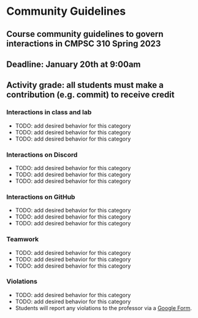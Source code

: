 # Community Guidelines

## Course community guidelines to govern interactions in CMPSC 310 Spring 2023

## Deadline: January 20th at 9:00am

## Activity grade: all students must make a contribution (e.g. commit) to receive credit

### Interactions in class and lab

- TODO: add desired behavior for this category
- TODO: add desired behavior for this category
- TODO: add desired behavior for this category

### Interactions on Discord

- TODO: add desired behavior for this category
- TODO: add desired behavior for this category
- TODO: add desired behavior for this category

### Interactions on GitHub

- TODO: add desired behavior for this category
- TODO: add desired behavior for this category
- TODO: add desired behavior for this category

### Teamwork

- TODO: add desired behavior for this category
- TODO: add desired behavior for this category
- TODO: add desired behavior for this category

### Violations

- TODO: add desired behavior for this category
- TODO: add desired behavior for this category
- Students will report any violations to the professor via a [Google Form](https://forms.gle/EXQtAd5RchnShco58).